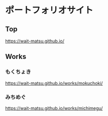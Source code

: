 # ポートフォリオサイト

## Top
https://wait-matsu.github.io/

## Works

### もくちょき
https://wait-matsu.github.io/works/mokuchoki/

### みちめぐ
https://wait-matsu.github.io/works/michimegu/